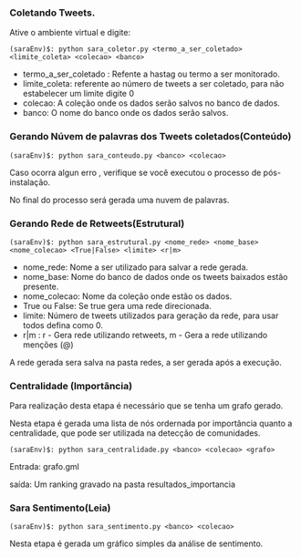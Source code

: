 ###  Coletando Tweets.

Ative o ambiente virtual e digite:

``` shell
(saraEnv)$: python sara_coletor.py <termo_a_ser_coletado> <limite_coleta> <colecao> <banco>
```

- termo_a_ser_coletado : Refente a hastag ou termo a ser monitorado.
- limite_coleta: referente ao número de tweets a ser coletado, para não estabelecer um limite digite 0
- colecao: A coleção onde os dados serão salvos no banco de dados.
- banco: O nome do banco onde os dados serão salvos.

### Gerando Núvem de palavras dos Tweets coletados(Conteúdo)

``` shell
(saraEnv)$: python sara_conteudo.py <banco> <colecao>
```

Caso ocorra algun erro , verifique se você executou o processo de pós-instalação.

No final do processo será gerada uma nuvem de palavras.

### Gerando Rede de Retweets(Estrutural)

``` shell
(saraEnv)$: python sara_estrutural.py <nome_rede> <nome_base> <nome_colecao> <True|False> <limite> <r|m>
```
- nome_rede: Nome a ser utilizado para salvar a rede gerada.
- nome_base: Nome do banco de dados onde os tweets baixados estão presente.
- nome_colecao: Nome da coleção onde estão os dados.
- True ou False: Se true gera uma rede direcionada.
- limite: Número de tweets utilizados para geração da rede, para usar todos defina como 0. 
- r|m : r - Gera rede utilizando retweets, m - Gera a rede utilizando menções (@)

A rede gerada sera salva na pasta redes, a ser gerada após a execução.
### Centralidade (Importância)

Para realização desta etapa é necessário que se tenha um grafo gerado.

Nesta etapa é gerada uma lista de nós ordernada por importância quanto a centralidade, que pode ser utilizada na detecção de comunidades.

``` shell
(saraEnv)$: python sara_centralidade.py <banco> <colecao> <grafo>
```

Entrada: grafo.gml

saída: Um ranking gravado na pasta resultados_importancia

### Sara Sentimento(Leia)

``` shell
(saraEnv)$: python sara_sentimento.py <banco> <colecao>
```

Nesta etapa é gerada um gráfico simples da análise de sentimento.
